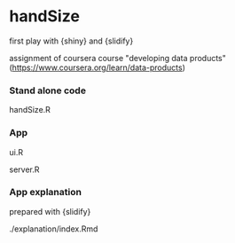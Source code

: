 # handSize
 first play with {shiny} and {slidify}
 
 assignment of coursera course "developing data products" (https://www.coursera.org/learn/data-products)

### Stand alone code
handSize.R

### App
ui.R

server.R

### App explanation
prepared with {slidify}

./explanation/index.Rmd
